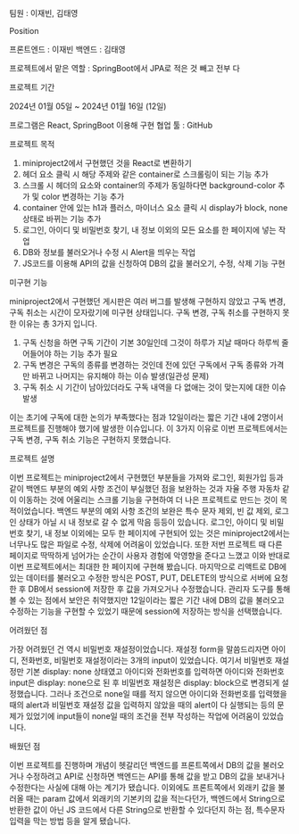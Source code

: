 팀원 : 이재빈, 김태영


Position

프론트엔드 : 이재빈
백엔드 : 김태영

프로젝트에서 맡은 역할 : SpringBoot에서 JPA로 적은 것 빼고 전부 다


프로젝트 기간

2024년 01월 05일 ~ 2024년 01월 16일 (12일)

프로그램은 React, SpringBoot 이용해 구현
협업 툴 : GitHub


프로젝트 목적

1. miniproject2에서 구현했던 것을 React로 변환하기
2. 헤더 요소 클릭 시 해당 주제와 같은 container로 스크롤링이 되는 기능 추가
3. 스크롤 시 헤더의 요소와 container의 주제가 동일하다면 background-color 추가 및 color 변경하는 기능 추가
4. container 안에 있는 h1과 플러스, 마이너스 요소 클릭 시 display가 block, none 상태로 바뀌는 기능 추가
5. 로그인, 아이디 및 비밀번호 찾기, 내 정보 이외의 모든 요소를 한 페이지에 넣는 작업
6. DB와 정보를 불러오거나 수정 시 Alert을 띄우는 작업
7. JS코드를 이용해 API의 값을 신청하여 DB의 값을 불러오기, 수정, 삭제 기능 구현


미구현 기능

miniproject2에서 구현했던 게시판은 여러 버그를 발생해 구현하지 않았고 구독 변경, 구독 취소는 시간이 모자랐기에 미구현 상태입니다. 
구독 변경, 구독 취소를 구현하지 못한 이유는 총 3가지 입니다.

1. 구독 신청을 하면 구독 기간이 기본 30일인데 그것이 하루가 지날 때마다 하루씩 줄어들어야 하는 기능 추가 필요
2. 구독 변경은 구독의 종류를 변경하는 것인데 전에 있던 구독에서 구독 종류와 가격만 바뀌고 나머지는 유지해야 하는 이슈 발생(일관성 문제)
3. 구독 취소 시 기간이 남아있더라도 구독 내역을 다 없애는 것이 맞는지에 대한 이슈 발생

이는 초기에 구독에 대한 논의가 부족했다는 점과 12일이라는 짧은 기간 내에 2명이서 프로젝트를 진행해야 했기에 발생한 이슈입니다. 이 3가지 이유로 이번 프로젝트에서는 구독 변경, 구독 취소 기능은 구현하지 못했습니다.



프로젝트 설명

 이번 프로젝트는 miniproject2에서 구현했던 부분들을 가져와 로그인, 회원가입 등과 같이 백엔드 부분의 예외 사항 조건이 부실했던 점을 보완하는 것과 자율 주행 자동차 같이 이동하는 것에 어울리는 스크롤 기능을 구현하여 더 나은 프로젝트로 만드는 것이 목적이었습니다. 백엔드 부분의 예외 사항 조건의 보완은 특수 문자 제외, 빈 값 제외, 로그인 상태가 아닐 시 내 정보로 갈 수 없게 막음 등등이 있습니다. 로그인, 아이디 및 비밀번호 찾기, 내 정보 이외에는 모두 한 페이지에 구현되어 있는 것은 miniproject2에서는 너무나도 많은 파일로 수정, 삭제에 어려움이 있었습니다. 또한 저번 프로젝트 때 다른 페이지로 딱딱하게 넘어가는 순간이 사용자 경험에 악영향을 준다고 느꼈고 이와 반대로 이번 프로젝트에서는 최대한 한 페이지에 구현해 봤습니다. 마지막으로 리액트로 DB에 있는 데이터를 불러오고 수정한 방식은 POST, PUT, DELETE의 방식으로 서버에 요청한 후 DB에서 session에 저장한 후 값을 가져오거나 수정했습니다. 관리자 도구를 통해 볼 수 있는 점에서 보안은 취약했지만 12일이라는 짧은 기간 내에 DB의 값을 불러오고 수정하는 기능을 구현할 수 있었기 때문에 session에 저장하는 방식을 선택했습니다.


어려웠던 점

 가장 어려웠던 건 역시 비밀번호 재설정이었습니다. 재설정 form을 말씀드리자면 아이디, 전화번호, 비밀번호 재설정이라는 3개의 input이 있었습니다. 여기서 비밀번호 재설정만 기본 display: none 상태였고 아이디와 전화번호를 입력하면 아이디와 전화번호 input은 display: none으로 된 후 비밀번호 재설정은 display: block으로 변경되게 설정했습니다. 그러나 조건으로 none일 때를 적지 않으면 아이디와 전화번호를 입력했을 때의 alert과 비밀번호 재설정 값을 입력하지 않았을 때의 alert이 다 실행되는 등의 문제가 있었기에 input들이 none일 때의 조건을 전부 작성하는 작업에 어려움이 있었습니다.


 배웠던 점

 이번 프로젝트를 진행하며 개념이 헷갈리던 백엔드를 프론트쪽에서 DB의 값을 불러오거나 수정하려고 API로 신청하면 백엔드는 API를 통해 값을 받고 DB의 값을 보내거나 수정한다는 사실에 대해 아는 계기가 됐습니다. 이외에도 프론트쪽에서 외래키 값을 불러올 때는 param 값에서 외래키의 기본키의 값을 적는다던가, 백엔드에서 String으로 반환한 값이 아닌 JS 코드에서 다른 String으로 반환할 수 있다던지 하는 점, 특수문자 입력을 막는 방법 등을 알게 됐습니다.
